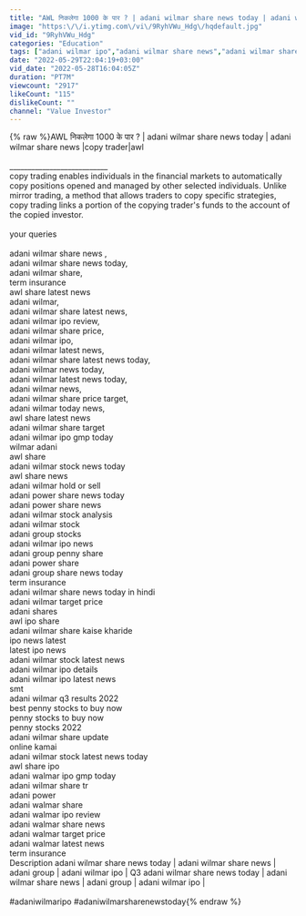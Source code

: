```yaml
---
title: "AWL निकलेगा 1000 के पार ? | adani wilmar share news today | adani wilmar share news |copy trader|awl"
image: "https:\/\/i.ytimg.com\/vi\/9RyhVWu_Hdg\/hqdefault.jpg"
vid_id: "9RyhVWu_Hdg"
categories: "Education"
tags: ["adani wilmar ipo","adani wilmar share news","adani wilmar share news today"]
date: "2022-05-29T22:04:19+03:00"
vid_date: "2022-05-28T16:04:05Z"
duration: "PT7M"
viewcount: "2917"
likeCount: "115"
dislikeCount: ""
channel: "Value Investor"
---
```

{% raw %}AWL निकलेगा 1000 के पार ? | adani wilmar share news today | adani wilmar share news |copy trader|awl<br /><br />___________________________<br />copy trading enables individuals in the financial markets to automatically copy positions opened and managed by other selected individuals. Unlike mirror trading, a method that allows traders to copy specific strategies, copy trading links a portion of the copying trader's funds to the account of the copied investor.<br /><br />your queries<br /><br />adani wilmar share news , <br />adani wilmar share news today, <br />adani wilmar share, <br />term insurance<br />awl share latest news<br />adani wilmar, <br />adani wilmar share latest news, <br />adani wilmar ipo review, <br />adani wilmar share price, <br />adani wilmar ipo, <br />adani wilmar latest news, <br />adani wilmar share latest news today, <br />adani wilmar news today, <br />adani wilmar latest news today, <br />adani wilmar news, <br />adani wilmar share price target, <br />adani wilmar today news, <br />awl share latest news<br />adani wilmar share target<br />adani wilmar ipo gmp today<br />wilmar adani<br />awl share<br />adani wilmar stock news today<br />awl share news<br />adani wilmar hold or sell<br />adani power share news today<br />adani power share news<br />adani wilmar stock analysis<br />adani wilmar stock<br />adani group stocks<br />adani wilmar ipo news<br />adani group penny share<br />adani power share<br />adani group share news today<br />term insurance<br />adani wilmar share news today in hindi<br />adani wilmar target price<br />adani shares<br />awl ipo share<br />adani wilmar share kaise kharide<br />ipo news latest<br />latest ipo news<br />adani wilmar stock latest news<br />adani wilmar ipo details<br />adani wilmar ipo latest news<br />smt<br />adani wilmar q3 results 2022<br />best penny stocks to buy now<br />penny stocks to buy now<br />penny stocks 2022<br />adani wilmar share update<br />online kamai<br />adani wilmar stock latest news today<br />awl share ipo<br />adani walmar ipo gmp today<br />adani wilmar share tr<br />adani power<br />adani walmar share<br />adani walmar ipo review<br />adani walmar share news<br />adani walmar target price<br />adani walmar latest news<br />term insurance<br />Description adani wilmar share news today | adani wilmar share news | adani group | adani wilmar ipo | Q3 adani wilmar share news today | adani wilmar share news | adani group | adani wilmar ipo | <br /><br />#adaniwilmaripo #adaniwilmarsharenewstoday{% endraw %}
